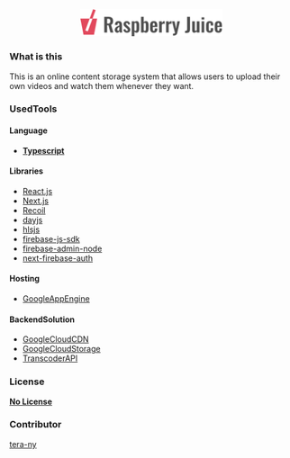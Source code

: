 <div align=center>
<a href="https://raspberry-juice.com">
<img
  className="logo"
  src="https://raw.githubusercontent.com/tera-ny/OrangeJuiceWeb/main/public/img/logo_full_light.svg"
  width=50%
/>
</a>
</div>

### What is this

This is an online content storage system that allows users to upload their own videos and watch them whenever they want.

### UsedTools

#### Language

- [**Typescript**](https://github.com/microsoft/TypeScript)

#### Libraries

- [React.js](reactjs.org)
- [Next.js](https://nextjs.org/)
- [Recoil](https://recoiljs.org/)
- [dayjs](https://github.com/iamkun/dayjs)
- [hlsjs](https://github.com/video-dev/hls.js/)
- [firebase-js-sdk](https://github.com/firebase/firebase-js-sdk)
- [firebase-admin-node](https://github.com/firebase/firebase-admin-node)
- [next-firebase-auth](https://github.com/gladly-team/next-firebase-auth)

#### Hosting

- [GoogleAppEngine](https://cloud.google.com/appengine)

#### BackendSolution

- [GoogleCloudCDN](https://cloud.google.com/cdn)
- [GoogleCloudStorage](https://cloud.google.com/storage)
- [TranscoderAPI](https://cloud.google.com/transcoder/docs)

### License

[**No License**](https://choosealicense.com/no-permission/)

### Contributor

<a href="https://github.com/tera-ny">
tera-ny
</a>
